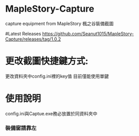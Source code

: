# MapleStory-Capture
capture equipment from MapleStory
楓之谷裝備截圖

#Latest Releases
https://github.com/Seanut1015/MapleStory-Capture/releases/tag/1.0.2

# 更改截圖快捷鍵方式:
更改資料夾中config.ini裡的key值 目前僅能使用單鍵

# 使用說明
config.ini與Captue.exe務必放置於同資料夾中
### 裝備窗請靠左
